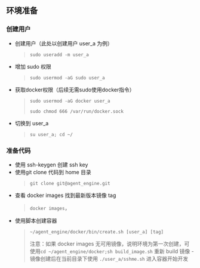 ## 环境准备

### 创建用户
   - 创建用户（此处以创建用户 user_a 为例） 
      > `sudo useradd -m user_a`
   - 增加 sudo 权限 
      > `sudo usermod -aG sudo user_a`
   - 获取docker权限（后续无需sudo使用docker指令）
      > `sudo usermod -aG docker user_a`
      >
      > `sudo chmod 666 /var/run/docker.sock`
   - 切换到 user_a 
      > `su user_a; cd ~/`

### 准备代码
   - 使用 ssh-keygen 创建 ssh key
   - 使用git clone 代码到 home 目录 
      > `git clone git@agent_engine.git`
   - 查看 docker images 找到最新版本镜像 tag
      > `docker images`，
   - 使用脚本创建容器 
      > `~/agent_engine/docker/bin/create.sh [user_a] [tag]`
      >
      > 注意：如果 docker images 无可用镜像，说明环境为第一次创建，可使用`cd ~/agent_engine/docker;sh build_image.sh` 重新 build 镜像
    - 镜像创建后在当前目录下使用 `./user_a/sshme.sh` 进入容器开始开发
